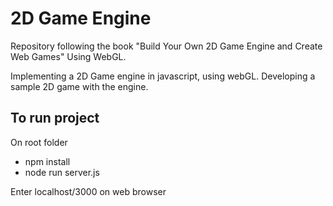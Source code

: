 # 2D Game Engine

Repository following the book "Build Your Own 2D Game Engine and Create Web Games"
Using WebGL.

Implementing a 2D Game engine in javascript, using webGL.
Developing a sample 2D game with the engine.

## To run project
On root folder
  - npm install
  - node run server.js

Enter localhost/3000 on web browser